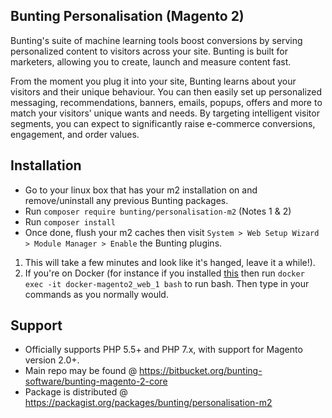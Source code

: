 ## Bunting Personalisation (Magento 2)

Bunting's suite of machine learning tools boost conversions by serving personalized content to visitors across your site. Bunting is built for marketers, allowing you to create, launch and measure content fast.

From the moment you plug it into your site, Bunting learns about your visitors and their unique behaviour. You can then easily set up personalized messaging, recommendations, banners, emails, popups, offers and more to match your visitors’ unique wants and needs. By targeting intelligent visitor segments, you can expect to significantly raise e-commerce conversions, engagement, and order values.

## Installation

* Go to your linux box that has your m2 installation on and remove/uninstall any previous Bunting packages.
* Run `composer require bunting/personalisation-m2` (Notes 1 & 2)
* Run `composer install`
* Once done, flush your m2 caches then visit `System > Web Setup Wizard > Module Manager > Enable` the Bunting plugins.   

1. This will take a few minutes and look like it's hanged, leave it a while!).
2. If you're on Docker (for instance if you installed [this](https://github.com/buntingsoftware/docker-magento2]) then run `docker exec -it docker-magento2_web_1 bash` to run bash. Then type in your commands as you normally would.

## Support

* Officially supports PHP 5.5+ and PHP 7.x, with support for Magento version 2.0+.
* Main repo may be found @ https://bitbucket.org/bunting-software/bunting-magento-2-core
* Package is distributed @ https://packagist.org/packages/bunting/personalisation-m2

